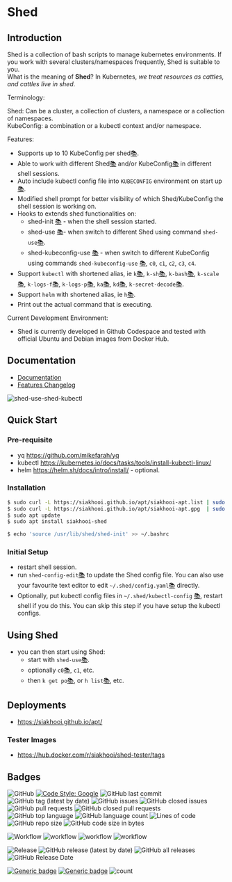 # Shed

## Introduction

Shed is a collection of bash scripts to manage kubernetes environments. If you work with several clusters/namespaces frequently, Shed is suitable to you.\
What is the meaning of **Shed**? In Kubernetes, _we treat resources as cattles, and cattles live in shed_.

Terminology:

Shed: Can be a cluster, a collection of clusters, a namespace or a collection of namespaces.\
KubeConfig: a combination or a kubectl context and/or namespace.

Features:

- Supports up to 10 KubeConfig per shed[📚](docs/file-shed-config.yaml.md).
- Able to work with different Shed[📚](docs/shed-use.md) and/or KubeConfig[📚](docs/shed-kubeconfig-use.md) in different shell sessions.
- Auto include kubectl config file into `KUBECONFIG` environment on start up [📚](docs/directory-kubectl-config.md).
- Modified shell prompt for better visibility of which Shed/KubeConfig the shell session is working on.
- Hooks to extends shed functionalities on:
  - shed-init [📚](docs/directory-init.d-shed-init.md) - when the shell session started.
  - shed-use [📚](docs/directory-init.d-shed-use.md)- when switch to different Shed using command `shed-use`[📚](docs/shed-use.md).
  - shed-kubeconfig-use [📚](docs/directory-init.d-shed-kubeconfig-use.md) - when switch to different KubeConfig using commands `shed-kubeconfig-use` [📚](docs/shed-kubeconfig-use.md), `c0`, `c1`, `c2`, `c3`, `c4`.
- Support `kubectl` with shortened alias, ie `k`[📚](docs/shed-kubectl.md), `k-sh`[📚](docs/shed-kubectl-exec-sh.md), `k-bash`[📚](docs/shed-kubectl-exec-bash.md), `k-scale`[📚](docs/shed-kubectl-scale.md), `k-logs-f`[📚](docs/shed-kubectl-logs-follow.md), `k-logs-p`[📚](docs/shed-kubectl-logs-previous.md), `ka`[📚](docs/shed-kubectl-apply.md), `kd`[📚](docs/shed-kubectl-delete.md), `k-secret-decode`[📚](docs/shed-kubectl-secret-decode.md).
- Support `helm` with shortened alias, ie `h`[📚](docs/shed-helm.md).
- Print out the actual command that is executing.

Current Development Environment:

- Shed is currently developed in Github Codespace and tested with official Ubuntu and Debian images from Docker Hub.

## Documentation

- [Documentation](docs/documentation.md)
- [Features Changelog](Features-Changelog.md)

![shed-use-shed-kubectl](docs/shed-use-shed-kubectl.gif "shed-use-shed-kubectl")

## Quick Start

### Pre-requisite

- yq <https://github.com/mikefarah/yq>
- kubectl <https://kubernetes.io/docs/tasks/tools/install-kubectl-linux/>
- helm <https://helm.sh/docs/intro/install/> - optional.

### Installation

```bash
$ sudo curl -L https://siakhooi.github.io/apt/siakhooi-apt.list | sudo tee /etc/apt/sources.list.d/siakhooi-apt.list > /dev/null
$ sudo curl -L https://siakhooi.github.io/apt/siakhooi-apt.gpg  | sudo tee /usr/share/keyrings/siakhooi-apt.gpg > /dev/null
$ sudo apt update
$ sudo apt install siakhooi-shed

$ echo 'source /usr/lib/shed/shed-init' >> ~/.bashrc
```

### Initial Setup

- restart shell session.
- run `shed-config-edit`[📚](docs/shed-config-edit.md) to update the Shed config file. You can also use your favourite text editor to edit `~/.shed/config.yaml`[📚](docs/file-shed-config.yaml.md) directly.
- Optionally, put kubectl config files in `~/.shed/kubectl-config` [📚](docs/directory-kubectl-config.md), restart shell if you do this. You can skip this step if you have setup the kubectl configs.

## Using Shed

- you can then start using Shed:
  - start with `shed-use`[📚](docs/shed-use.md).
  - optionally `c0`[📚](docs/shed-kubeconfig-use.md), `c1`, etc.
  - then `k get po`[📚](docs/shed-kubectl.md), or `h list`[📚](docs/shed-helm.md), etc.

## Deployments

- <https://siakhooi.github.io/apt/>

### Tester Images
- <https://hub.docker.com/r/siakhooi/shed-tester/tags>

## Badges
![GitHub](https://img.shields.io/github/license/siakhooi/shed?logo=github)
[![Code Style: Google](https://img.shields.io/badge/code%20style-google-blueviolet.svg)](https://github.com/google/gts)
![GitHub last commit](https://img.shields.io/github/last-commit/siakhooi/shed?logo=github)
![GitHub tag (latest by date)](https://img.shields.io/github/v/tag/siakhooi/shed?logo=github)
![GitHub issues](https://img.shields.io/github/issues/siakhooi/shed?logo=github)
![GitHub closed issues](https://img.shields.io/github/issues-closed/siakhooi/shed?logo=github)
![GitHub pull requests](https://img.shields.io/github/issues-pr-raw/siakhooi/shed?logo=github)
![GitHub closed pull requests](https://img.shields.io/github/issues-pr-closed-raw/siakhooi/shed?logo=github)
![GitHub top language](https://img.shields.io/github/languages/top/siakhooi/shed?logo=github)
![GitHub language count](https://img.shields.io/github/languages/count/siakhooi/shed?logo=github)
![Lines of code](https://img.shields.io/tokei/lines/github/siakhooi/shed?logo=github)
![GitHub repo size](https://img.shields.io/github/repo-size/siakhooi/shed?logo=github)
![GitHub code size in bytes](https://img.shields.io/github/languages/code-size/siakhooi/shed?logo=github)

![Workflow](https://img.shields.io/badge/Workflow-github-purple)
![workflow](https://github.com/siakhooi/shed/actions/workflows/workflow-new-code-changes.yml/badge.svg)
![workflow](https://github.com/siakhooi/shed/actions/workflows/workflow-new-release.yml/badge.svg)
![workflow](https://github.com/siakhooi/shed/actions/workflows/workflow-build-all-images.yaml/badge.svg)

![Release](https://img.shields.io/badge/Release-github-purple)
![GitHub release (latest by date)](https://img.shields.io/github/v/release/siakhooi/shed?label=GPR%20release&logo=github)
![GitHub all releases](https://img.shields.io/github/downloads/siakhooi/shed/total?color=33cb56&logo=github)
![GitHub Release Date](https://img.shields.io/github/release-date/siakhooi/shed?logo=github)

[![Generic badge](https://img.shields.io/badge/Funding-BuyMeACoffee-33cb56.svg)](https://www.buymeacoffee.com/siakhooi)
[![Generic badge](https://img.shields.io/badge/Funding-Ko%20Fi-33cb56.svg)](https://ko-fi.com/siakhooi)
![count](https://hit-tztugwlsja-uc.a.run.app/?outputtype=badge&counter=ghmd-shed)
